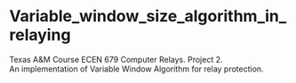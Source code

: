 # Variable_window_size_algorithm_in_relaying
Texas A&amp;M Course ECEN 679 Computer Relays. 
Project 2.  
An implementation of Variable Window Algorithm for relay protection.
